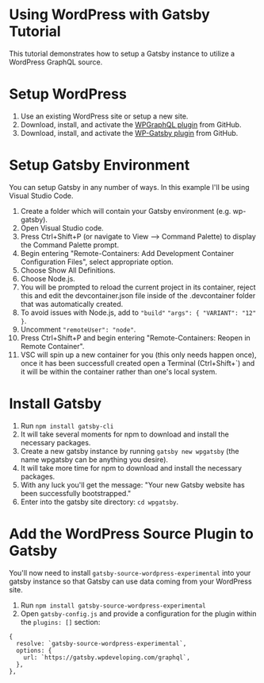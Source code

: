 # Using WordPress with Gatsby Tutorial
This tutorial demonstrates how to setup a Gatsby instance to utilize a WordPress GraphQL source.

# Setup WordPress
1. Use an existing WordPress site or setup a new site.
2. Download, install, and activate the [WPGraphQL plugin](https://github.com/TylerBarnes/using-gatsby-source-wordpress-experimental/tree/master/WordPress/plugins) from GitHub.
3. Download, install, and activate the [WP-Gatsby plugin](https://github.com/TylerBarnes/using-gatsby-source-wordpress-experimental/tree/master/WordPress/plugins) from GitHub.

# Setup Gatsby Environment
You can setup Gatsby in any number of ways. In this example I'll be using Visual Studio Code.
1. Create a folder which will contain your Gatsby environment (e.g. wp-gatsby).
2. Open Visual Studio code.
3. Press Ctrl+Shift+P (or navigate to View --> Command Palette) to display the Command Palette prompt.
4. Begin entering "Remote-Containers: Add Development Container Configuration Files", select appropriate option.
5. Choose Show All Definitions.
6. Choose Node.js.
7. You will be prompted to reload the current project in its container, reject this and edit the devcontainer.json file inside of the .devcontainer folder that was automatically created.
8. To avoid issues with Node.js, add to `"build"` `"args": { "VARIANT": "12" }`.
9. Uncomment `"remoteUser": "node"`.
10. Press Ctrl+Shift+P and begin entering "Remote-Containers: Reopen in Remote Container".
11. VSC will spin up a new container for you (this only needs happen once), once it has been successfull created open a Terminal (Ctrl+Shift+`) and it will be within the container rather than one's local system.

# Install Gatsby
1. Run `npm install gatsby-cli`
2. It will take several moments for npm to download and install the necessary packages.
2. Create a new gatsby instance by running `gatsby new wpgatsby` (the name wpgatsby can be anything you desire).
3. It will take more time for npm to download and install the necessary packages.
4. With any luck you'll get the message: "Your new Gatsby website has been successfully bootstrapped."
5. Enter into the gatsby site directory: `cd wpgatsby`.

# Add the WordPress Source Plugin to Gatsby
You'll now need to install `gatsby-source-wordpress-experimental` into your gatsby instance so that Gatsby can use data coming from your WordPress site.
1. Run `npm install gatsby-source-wordpress-experimental`
2. Open `gatsby-config.js` and provide a configuration for the plugin within the `plugins: []` section:
```
{
  resolve: `gatsby-source-wordpress-experimental`,
  options: {
    url: `https://gatsby.wpdeveloping.com/graphql`,
  },
},
```
